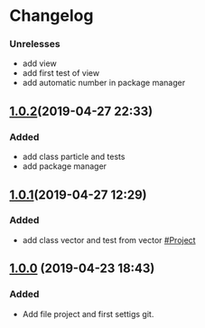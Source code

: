 # Changelog
### Unrelesses
- add view
- add first test of view
- add automatic number in package manager
## [1.0.2](https://github.com/Tais1990/Network/tree/v1.0.2)(2019-04-27 22:33)
### Added
- add class particle and tests
- add package manager
## [1.0.1](https://github.com/Tais1990/Network/tree/v1.0.1)(2019-04-27 12:29)
### Added
- add class vector and test from vector [#Project](https://github.com/Tais1990/Network/projects/1#card-20712500)
## [1.0.0]() (2019-04-23 18:43)
### Added
- Add file project and first settigs git.


